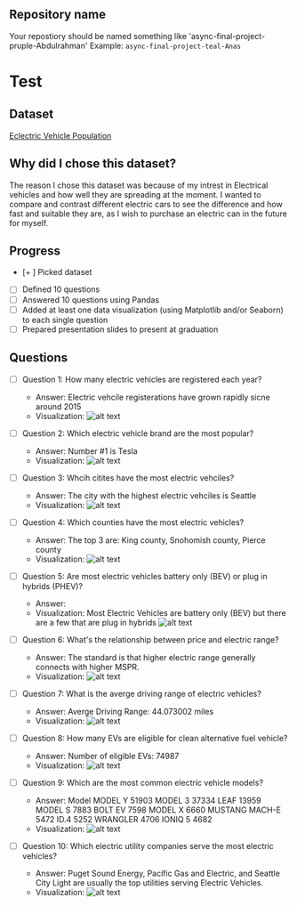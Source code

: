 ## Repository name
Your repostiory should be named something like 'async-final-project-pruple-Abdulrahman'
Example: `async-final-project-teal-Anas`
# Test

## Dataset
[Eclectric Vehicle Population](https://www.example.com/link-to-dataset)

## Why did I chose this dataset?

The reason I chose this dataset was because of my intrest in Electrical vehicles and how well they are spreading at the moment. I wanted to compare and contrast different electric cars to see the difference and how fast and suitable they are, as I wish to purchase an electric can in the future for myself.

## Progress
- [+ ] Picked dataset
- [ ] Defined 10 questions
- [ ] Answered 10 questions using Pandas
- [ ] Added at least one data visualization (using Matplotlib and/or Seaborn) to each single question
- [ ] Prepared presentation slides to present at graduation

## Questions
- [ ] Question 1: How many electric vehicles are registered each year?
  - Answer: Electric vehcile registerations have grown rapidly sicne around 2015
  - Visualization: 
  ![alt text](image-1.png)

- [ ] Question 2: Which electric vehicle brand are the most popular? 
  - Answer: Number #1 is Tesla
  - Visualization:
  ![alt text](image.png)

- [ ] Question 3: Whcih citites have the most electric vehciles?
  - Answer: The city with the highest electric vehciles is Seattle
  - Visualization: 
  ![alt text](image-2.png)

- [ ] Question 4: Which counties have the most electric vehicles?
  - Answer: The top 3 are: King county, Snohomish county, Pierce county
  - Visualization: ![alt text](image-3.png)

- [ ] Question 5: Are most electric vehicles battery only (BEV) or plug in hybrids (PHEV)?
  - Answer: 
  - Visualization: Most Electric Vehicles are battery only (BEV) but there are a few that are plug in hybrids
  ![alt text](image-5.png)

- [ ] Question 6: What's the relationship between price and electric range?
  - Answer: The standard is that higher electric range generally connects with higher MSPR. 
  - Visualization: 
  ![alt text](image-4.png)

- [ ] Question 7: What is the averge driving range of electric vehicles?
  - Answer: Averge Driving Range: 44.073002 miles
  - Visualization: 
![alt text](image-6.png)

- [ ] Question 8: How many EVs are eligible for clean alternative fuel vehicle?
  - Answer: Number of eligible EVs: 74987
  - Visualization: 
  ![alt text](image-7.png)

- [ ] Question 9: Which are the most common electric vehicle models?
  - Answer: Model
MODEL Y           51903
MODEL 3           37334
LEAF              13959
MODEL S            7883
BOLT EV            7598
MODEL X            6660
MUSTANG MACH-E     5472
ID.4               5252
WRANGLER           4706
IONIQ 5            4682
  - Visualization:
  ![alt text](image-8.png)

- [ ] Question 10: Which electric utility companies serve the most electric vehicles?
  - Answer: Puget Sound Energy, Pacific Gas and Electric, and Seattle City Light are usually the top utilities serving Electric Vehicles. 
  - Visualization: 
  ![alt text](image-9.png)